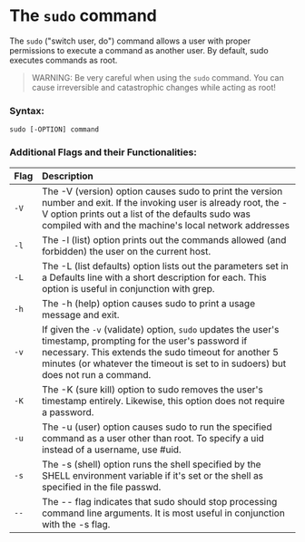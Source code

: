 # The `sudo` command

The `sudo` ("switch user, do") command allows a user with proper permissions to execute a command as another user. By default, sudo executes commands as root.

> WARNING: Be very careful when using the `sudo` command. You can cause irreversible and catastrophic changes while acting as root!

### Syntax:

```
sudo [-OPTION] command
```

### Additional Flags and their Functionalities:

|**Flag**  |**Description**   |
|:---|:---|
|`-V`|The -V (version) option causes sudo to print the version number and exit. If the invoking user is already root, the -V option prints out a list of the defaults sudo was compiled with and the machine's local network addresses|
|`-l`|The -l (list) option prints out the commands allowed (and forbidden) the user on the current host.|
|`-L`|The -L (list defaults) option lists out the parameters set in a Defaults line with a short description for each. This option is useful in conjunction with grep.|
|`-h`|The -h (help) option causes sudo to print a usage message and exit.|
|`-v`|If given the `-v` (validate) option, `sudo` updates the user's timestamp, prompting for the user's password if necessary. This extends the sudo timeout for another 5 minutes (or whatever the timeout is set to in sudoers) but does not run a command.|
|`-K`|The -K (sure kill) option to sudo removes the user's timestamp entirely. Likewise, this option does not require a password.|
|`-u`|The -u (user) option causes sudo to run the specified command as a user other than root. To specify a uid instead of a username, use #uid.|
|`-s`|The -s (shell) option runs the shell specified by the SHELL environment variable if it's set or the shell as specified in the file passwd.|
|`--`|The -- flag indicates that sudo should stop processing command line arguments. It is most useful in conjunction with the -s flag.|
